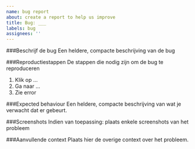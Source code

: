 ```yaml
---
name: bug report
about: create a report to help us improve
title: Bug: ___
labels: bug
assignees: ''
---
```


###Beschrijf de bug
Een heldere, compacte beschrijving van de bug

###Reproductiestappen
De stappen die nodig zijn om de bug te reproduceren
1. Klik op ...
2. Ga naar ...
3. Zie error

###Expected behaviour
Een heldere, compacte beschrijving van wat je verwacht dat er gebeurt.

###Screenshots
Indien van toepassing: plaats enkele screenshots van het probleem

###Aanvullende context
Plaats hier de overige context over het probleem.